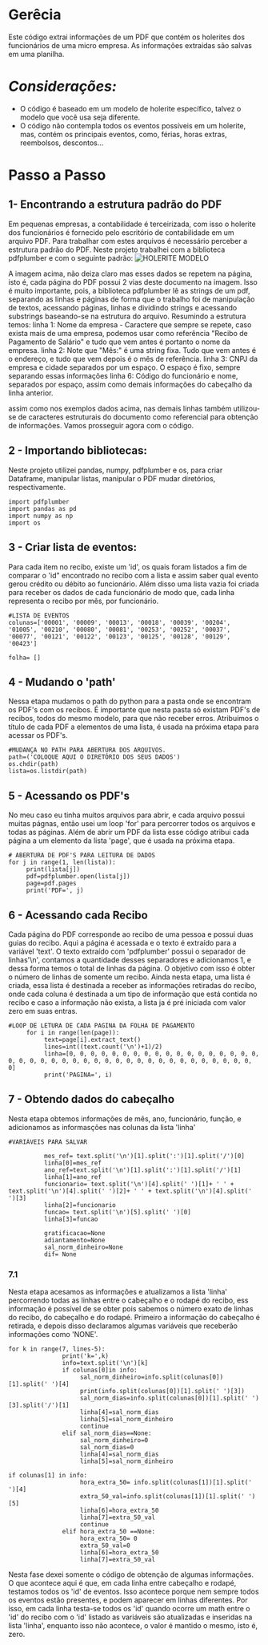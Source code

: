 # **Gerêcia**
 Este código extrai informações de um PDF que contém os holerites dos funcionários de uma micro empresa. As informações extraidas são salvas em uma planilha.


# *Considerações:*
- O código é baseado em um modelo de holerite específico, talvez o modelo que você usa seja diferente.
- O código não contempla todos os eventos possíveis em um holerite, mas, contém os principais eventos, como, férias, horas extras, reembolsos, descontos...

# Passo a Passo
## 1- Encontrando a estrutura padrão do PDF
Em pequenas empresas, a contabilidade é terceirizada, com isso o holerite dos funcionários é fornecido pelo escritório de contabilidade em um arquivo PDF.
Para trabalhar com estes arquivos é necessário perceber a estrutura padrão do PDF. Neste projeto trabalhei com a biblioteca pdfplumber e com o seguinte padrão:
![HOLERITE MODELO](https://github.com/AbnerEFI/Ger-ncia/assets/145677273/8afbc3d0-cd1f-4c4d-85e3-948b4afbba74)

A imagem acima, não deiza claro mas esses dados se repetem na página, isto é, cada página do PDF possui 2 vias deste documento na imagem. Isso é muito importante, pois, a biblioteca pdfplumber lê as strings de um pdf, separando as linhas e páginas de forma que o trabalho foi de manipulação de textos, acessando páginas, linhas e dividindo strings e acessando substrings baseando-se na estrutura do arquivo. Resumindo a estrutura temos:
linha 1: Nome da empresa - Caractere que sempre se repete, caso exista mais de uma empresa, podemos usar como referência "Recibo de Pagamento de Salário" e tudo que vem antes é portanto o nome da empresa.
linha 2: Note que "Mês:" é uma string fixa. Tudo que vem antes é o endereço, e tudo que vem depois é o mês de referência.
linha 3: CNPJ da empresa e cidade separados por um espaço. O espaço é fixo, sempre separando essas informações
linha 6: Código do funcionário e nome, separados por espaço, assim como demais informações do cabeçalho da linha anterior.

assim como nos exemplos dados acima, nas demais linhas também utilizou-se de caracteres estruturais do documento como referencial para obtenção de informações. Vamos prosseguir agora com o código.

## 2 - Importando bibliotecas:
Neste projeto utilizei pandas, numpy, pdfplumber e os, para criar Dataframe, manipular listas, manipular o PDF mudar diretórios, respectivamente.
```
import pdfplumber
import pandas as pd
import numpy as np
import os
```
## 3 - Criar lista de eventos:
Para cada item no recibo, existe um 'id', os quais foram listados a fim de comparar o 'id" encontrado no recibo com a lista e assim saber qual evento gerou crédito ou débito ao funcionário. Além disso uma lista vazia foi criada para receber os dados de cada funcionário de modo que, cada linha representa o recibo por mês, por funcionário.
```
#LISTA DE EVENTOS
colunas=['00001', '00009', '00013', '00018', '00039', '00204', '01005', '00210', '00080', '00081', '00253', '00252', '00037', '00077', '00121', '00122', '00123', '00125', '00128', '00129', '00423']

folha= []
```
## 4 - Mudando o 'path' 
Nessa etapa mudamos o path do python para a pasta onde se encontram os PDF's com os recibos. É importante que nesta pasta só existam PDF's de recibos, todos do mesmo modelo, para que não receber erros. Atribuímos o título de cada PDF a elementos de uma lista, é usada na próxima etapa para acessar os PDF's.
```
#MUDANÇA NO PATH PARA ABERTURA DOS ARQUIVOS.
path=('COLOQUE AQUI O DIRETÓRIO DOS SEUS DADOS')
os.chdir(path)
lista=os.listdir(path)
```
## 5 - Acessando os PDF's
No meu caso eu tinha muitos arquivos para abrir, e cada arquivo possui muitas págnas, então usei um loop 'for' para percorrer todos os arquivos e todas as páginas. Além de abrir um PDF da lista esse código atribui cada página a um elemento da lista 'page', que é usada na próxima etapa.
```
# ABERTURA DE PDF'S PARA LEITURA DE DADOS 
for j in range(1, len(lista)):
     print(lista[j])
     pdf=pdfplumber.open(lista[j])
     page=pdf.pages
     print('PDF=', j)
```
## 6 - Acessando cada Recibo
Cada página do PDF corresponde ao recibo de uma pessoa e possui duas guias do recibo. Aqui a página é acessada e o texto é extraído para a variável 'text'. O texto extraído com 'pdfplumber' possui o separador de linhas'\n', contamos a quantidade desses separadores e adicionamos 1, e dessa forma temos o total de linhas da página. O objetivo com isso é obter o número de linhas de somente um recibo. Ainda nesta etapa, uma lista é criada, essa lista é destinada a receber as informações retiradas do recibo, onde cada coluna é destinada a um tipo de informação que está contida no recibo e caso a informação não exista, a lista ja é pré iniciada com valor zero em suas entras.
```
#LOOP DE LETURA DE CADA PAGINA DA FOLHA DE PAGAMENTO
     for i in range(len(page)):
          text=page[i].extract_text()
          lines=int((text.count('\n')+1)/2)
          linha=[0, 0, 0, 0, 0, 0, 0, 0, 0, 0, 0, 0, 0, 0, 0, 0, 0, 0, 0, 0, 0, 0, 0, 0, 0, 0, 0, 0, 0, 0, 0, 0, 0, 0, 0, 0, 0, 0, 0, 0, 0, 0]
          print('PAGINA=', i)
```
## 7  - Obtendo dados do cabeçalho
Nesta etapa obtemos informações de mês, ano, funcionário, função, e adicionamos as informasções nas colunas da lista 'linha'
```
#VARIÁVEIS PARA SALVAR
        
          mes_ref= text.split('\n')[1].split(':')[1].split('/')[0]
          linha[0]=mes_ref
          ano_ref=text.split('\n')[1].split(':')[1].split('/')[1]
          linha[1]=ano_ref
          funcionario= text.split('\n')[4].split(' ')[1]+ ' ' + text.split('\n')[4].split(' ')[2]+ ' ' + text.split('\n')[4].split(' ')[3]
          linha[2]=funcionario
          funcao= text.split('\n')[5].split(' ')[0]
          linha[3]=funcao

          gratificacao=None
          adiantamento=None
          sal_norm_dinheiro=None
          dif= None
```
### 7.1 
Nesta etapa acesamos as informações e atualizamos a lista 'linha' percorrendo todas as linhas entre o cabeçalho e o rodapé do recibo, ess informação é possível de se obter pois sabemos o número exato de linhas do recibo, do cabeçalho e do rodapé. Primeiro a informação do cabeçalho é retirada, e depois disso declaramos algumas variáveis que receberão informações como 'NONE'.
```
for k in range(7, lines-5):
               print('k=',k)
               info=text.split('\n')[k]
               if colunas[0]in info:
                    sal_norm_dinheiro=info.split(colunas[0])[1].split(' ')[4]
                    print(info.split(colunas[0])[1].split(' ')[3])
                    sal_norm_dias=info.split(colunas[0])[1].split(' ')[3].split('/')[1]
                    linha[4]=sal_norm_dias
                    linha[5]=sal_norm_dinheiro
                    continue
               elif sal_norm_dias==None:
                    sal_norm_dinheiro=0
                    sal_norm_dias=0
                    linha[4]=sal_norm_dias
                    linha[5]=sal_norm_dinheiro

if colunas[1] in info:
                    hora_extra_50= info.split(colunas[1])[1].split(' ')[4]
                    extra_50_val=info.split(colunas[1])[1].split(' ')[5]
                    linha[6]=hora_extra_50
                    linha[7]=extra_50_val
                    continue
               elif hora_extra_50 ==None:
                    hora_extra_50= 0
                    extra_50_val=0
                    linha[6]=hora_extra_50
                    linha[7]=extra_50_val
```
Nesta fase dexei somente o código de obtenção de algumas informações. O que acontece aqui é que, em cada linha entre cabeçalho e rodapé, testamos todos os 'id' de eventos. Isso acontece porque nem sempre todos os eventos estão presentes, e podem aparecer em linhas diferentes. Por isso, em cada linha testa-se todos os 'id' quando ocorre um math entre o 'id' do recibo com o 'id' listado as variáveis são atualizadas e inseridas na lista 'linha', enquanto isso não acontece, o valor é mantido o mesmo, isto é, zero.
